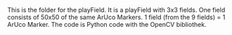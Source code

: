 This is the folder for the playField. It is a playField with 3x3 fields. One field consists of 50x50 of the same ArUco Markers. 1 field (from the 9 fields) = 1 ArUco Marker. The code is Python code with the OpenCV bibliothek.
